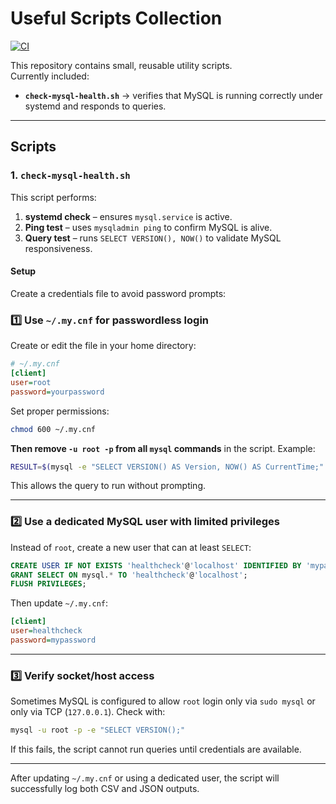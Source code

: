 # Useful Scripts Collection

[![CI](https://github.com/<YOUR_USERNAME>/<YOUR_REPO_NAME>/actions/workflows/ci.yml/badge.svg)](https://github.com/<YOUR_USERNAME>/<YOUR_REPO_NAME>/actions)

This repository contains small, reusable utility scripts.  
Currently included:

- **`check-mysql-health.sh`** → verifies that MySQL is running correctly under systemd and responds to queries.

---

## Scripts

### 1. `check-mysql-health.sh`

This script performs:

1. **systemd check** – ensures `mysql.service` is active.  
2. **Ping test** – uses `mysqladmin ping` to confirm MySQL is alive.  
3. **Query test** – runs `SELECT VERSION(), NOW()` to validate MySQL responsiveness.

#### Setup

Create a credentials file to avoid password prompts:

### 1️⃣ Use `~/.my.cnf` for passwordless login

Create or edit the file in your home directory:

```ini
# ~/.my.cnf
[client]
user=root
password=yourpassword
```

Set proper permissions:

```bash
chmod 600 ~/.my.cnf
```

**Then remove `-u root -p` from all `mysql` commands** in the script.
Example:

```bash
RESULT=$(mysql -e "SELECT VERSION() AS Version, NOW() AS CurrentTime;" 2>/dev/null)
```

This allows the query to run without prompting.

---

### 2️⃣ Use a dedicated MySQL user with limited privileges

Instead of `root`, create a new user that can at least `SELECT`:

```sql
CREATE USER IF NOT EXISTS 'healthcheck'@'localhost' IDENTIFIED BY 'mypassword';
GRANT SELECT ON mysql.* TO 'healthcheck'@'localhost';
FLUSH PRIVILEGES;
```

Then update `~/.my.cnf`:

```ini
[client]
user=healthcheck
password=mypassword
```

---

### 3️⃣ Verify socket/host access

Sometimes MySQL is configured to allow `root` login only via `sudo mysql` or only via TCP (`127.0.0.1`).
Check with:

```bash
mysql -u root -p -e "SELECT VERSION();"
```

If this fails, the script cannot run queries until credentials are available.

---

After updating `~/.my.cnf` or using a dedicated user, the script will successfully log both CSV and JSON outputs.

